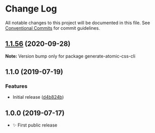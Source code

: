 # Change Log

All notable changes to this project will be documented in this file.
See [Conventional Commits](https://conventionalcommits.org) for commit guidelines.

## [1.1.56](https://gitlab.com/codsen/codsen/compare/generate-atomic-css-cli@1.1.55...generate-atomic-css-cli@1.1.56) (2020-09-28)

**Note:** Version bump only for package generate-atomic-css-cli





## 1.1.0 (2019-07-19)

### Features

- Initial release ([d4b824b](https://gitlab.com/codsen/codsen/commit/d4b824b))

## 1.0.0 (2019-07-17)

- ✨ First public release
